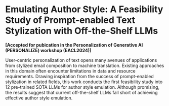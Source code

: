 # Emulating Author Style: A Feasibility Study of Prompt-enabled Text Stylization with Off-the-Shelf LLMs
**[Accepted for pubication in the Personalization of Generative AI (PERSONALIZE) workshop (EACL2024)]**

User-centric personalization of text opens many avenues of applications from stylized email composition to machine translation. Existing approaches in this domain often encounter limitations in data and resource requirements. Drawing inspiration from the success of prompt-enabled stylization in related fields, this work conducts the first feasibility study into 12 pre-trained SOTA LLMs for author style emulation. Although promising, the results suggest that current off-the-shelf LLMs fall short of achieving effective author style emulation. 
